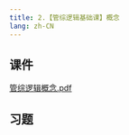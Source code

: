 ```yaml
---
title: 2.【管综逻辑基础课】概念
lang: zh-CN
---
```


## 课件
[管综逻辑概念.pdf](..%2F..%2Fpublic%2Flogic%2F1.%E9%80%BB%E8%BE%91-%E5%9F%BA%E7%A1%80%E7%9F%A5%E8%AF%86%2F2.%E3%80%90%E7%AE%A1%E7%BB%BC%E9%80%BB%E8%BE%91%E5%9F%BA%E7%A1%80%E8%AF%BE%E3%80%91%E6%A6%82%E5%BF%B5%2F%E7%AE%A1%E7%BB%BC%E9%80%BB%E8%BE%91%E6%A6%82%E5%BF%B5.pdf)

## 习题
```



```
